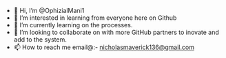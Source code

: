 - 👋 Hi, I’m @OphizialMani1
- 👀 I’m interested in learning from everyone here on Github
- 🌱 I’m currently learning on the processes.
- 💞️ I’m looking to collaborate on with more GitHub partners to inovate and add to the system.
- 📫 How to reach me email@:- nicholasmaverick136@gmail.com

<!---
OphizialMani1/OphizialMani1 is a ✨ special ✨ repository because its `README.md` (this file) appears on your GitHub profile.
You can click the Preview link to take a look at your changes.
--->
